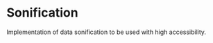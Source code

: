 Sonification
============
 
Implementation of data sonification to be used with high accessibility. 
